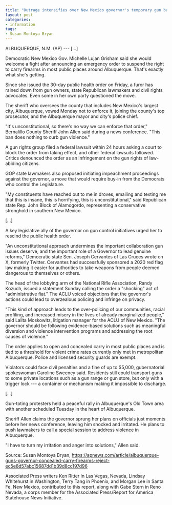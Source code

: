 ```yaml
---
title: "Outrage intensifies over New Mexico governor's temporary gun ban as sheriff vows not to enforce it"
layout: post
categories:
- information
tags:
- Susan Montoya Bryan
---
```


ALBUQUERQUE, N.M. (AP) --- [...]

Democratic New Mexico Gov. Michelle Lujan Grisham said she would welcome a fight after announcing an emergency order to suspend the right to carry firearms in most public places around Albuquerque. That's exactly what she's getting.

Since she issued the 30-day public health order on Friday, a furor has rained down from gun owners, state Republican lawmakers and civil rights advocates. Even some in her own party questioned the move.

The sheriff who oversees the county that includes New Mexico's largest city, Albuquerque, vowed Monday not to enforce it, joining the county's top prosecutor, and the Albuquerque mayor and city's police chief.

"It's unconstitutional, so there's no way we can enforce that order," Bernalillo County Sheriff John Allen said during a news conference. "This ban does nothing to curb gun violence."

A gun rights group filed a federal lawsuit within 24 hours asking a court to block the order from taking effect, and other federal lawsuits followed. Critics denounced the order as an infringement on the gun rights of law-abiding citizens.

GOP state lawmakers also proposed initiating impeachment proceedings against the governor, a move that would require buy-in from the Democrats who control the Legislature.

"My constituents have reached out to me in droves, emailing and texting me that this is insane, this is horrifying, this is unconstitutional," said Republican state Rep. John Block of Alamogordo, representing a conservative stronghold in southern New Mexico.

[...]

A key legislative ally of the governor on gun control initiatives urged her to rescind the public health order.

"An unconstitutional approach undermines the important collaboration gun issues deserve, and the important role of a Governor to lead genuine reforms," Democratic state Sen. Joseph Cervantes of Las Cruces wrote on X, formerly Twitter. Cervantes had successfully sponsored a 2020 red flag law making it easier for authorities to take weapons from people deemed dangerous to themselves or others.

The head of the lobbying arm of the National Rifle Association, Randy Kozuch, issued a statement Sunday calling the order a "shocking" act of "administrative fiat." The ACLU voiced objections that the governor's actions could lead to overzealous policing and infringe on privacy.

"This kind of approach leads to the over-policing of our communities, racial profiling, and increased misery in the lives of already marginalized people," said Lalita Moskowitz, litigation manager for the ACLU of New Mexico. "The governor should be following evidence-based solutions such as meaningful diversion and violence intervention programs and addressing the root causes of violence."

The order applies to open and concealed carry in most public places and is tied to a threshold for violent crime rates currently only met in metropolitan Albuquerque. Police and licensed security guards are exempt.

Violators could face civil penalties and a fine of up to $5,000, gubernatorial spokeswoman Caroline Sweeney said. Residents still could transport guns to some private locations such as a gun range or gun store, but only with a trigger lock --- a container or mechanism making it impossible to discharge.

[...]

Gun-toting protesters held a peaceful rally in Albuquerque's Old Town area with another scheduled Tuesday in the heart of Albuquerque.

Sheriff Allen claims the governor sprung her plans on officials just moments before her news conference, leaving him shocked and irritated. He plans to push lawmakers to call a special session to address violence in Albuquerque.

"I have to turn my irritation and anger into solutions," Allen said.

Source: Susan Montoya Bryan, https://apnews.com/article/albuquerque-guns-governor-concealed-carry-firearms-reject-ec5e8d57abc15687dd1b39d8cc197d96

Associated Press writers Ken Ritter in Las Vegas, Nevada, Lindsay Whitehurst in Washington, Terry Tang in Phoenix, and Morgan Lee in Santa Fe, New Mexico, contributed to this report, along with Gabe Stern in Reno Nevada, a corps member for the Associated Press/Report for America Statehouse News Initiative.
